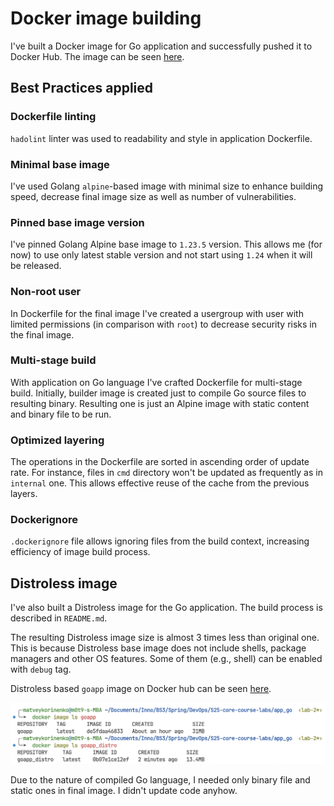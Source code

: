 # Docker image building

I've built a Docker image for Go application and successfully pushed it to Docker Hub.
The image can be seen [here](https://hub.docker.com/repository/docker/m0t9docker/goapp/general).

## Best Practices applied

### Dockerfile linting

`hadolint` linter was used to readability and style in application Dockerfile.

### Minimal base image

I've used Golang `alpine`-based image with minimal size to enhance building speed,
decrease final image size as well as number of vulnerabilities.

### Pinned base image version

I've pinned Golang Alpine base image to `1.23.5` version.
This allows me (for now) to use only latest stable version and not start using `1.24` when it will be released.

### Non-root user

In Dockerfile for the final image I've created a usergroup with user with
limited permissions (in comparison with `root`) to decrease security risks in the final image.

### Multi-stage build

With application on Go language I've crafted Dockerfile for multi-stage build.
Initially, builder image is created just to compile Go source files to resulting binary.
Resulting one is just an Alpine image with static content and binary file to be run.

### Optimized layering

The operations in the Dockerfile are sorted in ascending order of update rate.
For instance, files in `cmd` directory won't be updated as frequently as in `internal` one.
This allows effective reuse of the cache from the previous layers.

### Dockerignore

`.dockerignore` file allows ignoring files from the build context, increasing
efficiency of image build process.

## Distroless image

I've also built a Distroless image for the Go application.
The build process is described in `README.md`.

The resulting Distroless image size is almost 3 times less than original one.
This is because Distroless base image does not include shells, package managers and other OS features.
Some of them (e.g., shell) can be enabled with `debug` tag.

Distroless based `goapp` image on Docker hub can be seen [here](https://hub.docker.com/repository/docker/m0t9docker/goapp_distro/general).

![Comparison of images sizes](image-size-comparison.png "Image sizes comparison")

Due to the nature of compiled Go language, I needed only binary file and static ones in final image.
I didn't update code anyhow.
